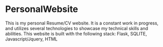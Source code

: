 # PersonalWebsite
This is my personal Resume/CV website. It is a constant work in progress, and utilizes several technologies to showcase my technical skills and abilities. 
This website is built with the following stack: Flask, SQLITE, Javascript/Jquery, HTML
